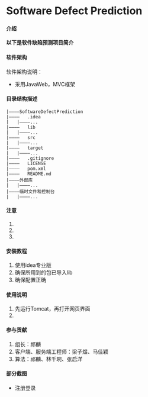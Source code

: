 # Software Defect Prediction

#### 介绍
**以下是软件缺陷预测项目简介**


#### 软件架构
软件架构说明：
- 采用JavaWeb，MVC框架


#### 目录结构描述
````
|————SoftwareDefectPrediction
|————   .idea
|   |————...
|————   lib
|   |————...
|————   src
|   |————...
|————   target
|   |————...
|————   .gitignore
|————   LICENSE
|————   pom.xml
|————   README.md
|————外部库
|   |————...
|————临时文件和控制台
|   |————...

````



#### 注意
1. 
2. 
3. 


#### 安装教程

1. 使用idea专业版
2. 确保所用到的包已导入lib
3. 确保配置正确


#### 使用说明

1.  先运行Tomcat，再打开网页界面
2.  

#### 参与贡献

1.  组长：祁麟
2.  客户端、服务端工程师：梁子煜、马佳颖
3.  算法：祁麟、林千琬、张启洋

#### 部分截图
- 注册登录